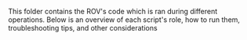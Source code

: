 This folder contains the ROV's code which is ran during different operations. Below is an overview of each script's role, how to run them, troubleshooting tips, and other considerations  
